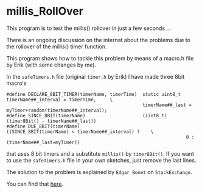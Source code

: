 # millis_RollOver
This program is to test the millis() rollover in just a few seconds ...

There is an ongoing discussion on the internat about the problems due to 
the rollover of the millis() timer function.

This program shows how to tackle this problem by means of a macro.h file by Erik (with some changes by me).

In the `safeTimers.h` file (original `timer.h` by Erik) I have made three 8bit macro's
```
#define DECLARE_8BIT_TIMER(timerName, timerTime)  static uint8_t timerName##_interval = timerTime,     \
                                                  timerName##_last = myTimer+random(timerName##_interval);
#define SINCE_8BIT(timerName)                     ((int8_t)(timer8Bit() - timerName##_last))
#define DUE_8BIT(timerName)                       ((SINCE_8BIT(timerName) < timerName##_interval) ?    \
                                                                  0 : (timerName##_last=myTimer))
```

that uses 8 bit timers and a substitute `millis()` by `timer8Bit()`.
If you want to use the `safeTimers.h` file in your own sketches, just remove the last lines.

The solution to the problem is explained by `Edgar Bonet` on `StackExchange`.

You can find that [here](https://arduino.stackexchange.com/questions/12587/how-can-i-handle-the-millis-rollover).

